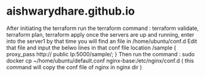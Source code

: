 # aishwarydhare.github.io
After initiating the terraform run the terraform command : terraform validate, terraform plan, terraform apply
once the servers are up and running, enter into the server1
by that time you will find an file in /home/ubuntu/conf.d
Edit that file and input the belwo lines in that conf file 
     location /sample {
          proxy_pass http:// public Ip:5000/sample/;
       }
Then run the command : sudo docker cp ~/home/ubuntu/default.conf nginx-base:/etc/nginx/conf.d ( this command will copy the conf file of nginx in nginx dir ) 
